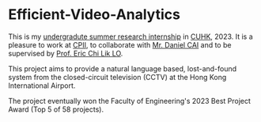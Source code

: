 # Efficient-Video-Analytics
This is my [undergradute summer research internship](https://www.erg.cuhk.edu.hk/erg/SummerResearchInternship) in [CUHK](https://www.cuhk.edu.hk/english/index.html), 2023. It is a pleasure to work at [CPII](https://www.cpii.hk), to collaborate with [Mr. Daniel CAI](https://www.linkedin.com/in/danielyhcai/) and to be supervised by [Prof. Eric Chi Lik LO](https://www.cse.cuhk.edu.hk/people/faculty/eric-chi-lik-lo/).

This project aims to provide a natural language based, lost-and-found system from the closed-circuit television (CCTV) at the Hong Kong International Airport.

The project eventually won the Faculty of Engineering's 2023 Best Project Award (Top 5 of 58 projects).
